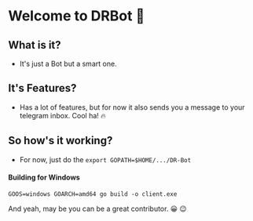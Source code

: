 # Welcome to DRBot :wave:

## What is it?
- It's just a Bot but a smart one.


## It's Features?
- Has a lot of features, but for now it also sends you a message to your telegram inbox. Cool ha! :fire:


## So how's it working?
- For now, just do the `export GOPATH=$HOME/.../DR-Bot`


#### Building for Windows

`GOOS=windows GOARCH=amd64 go build -o client.exe`

 And yeah, may be you can be a great contributor. :grinning: :wink: